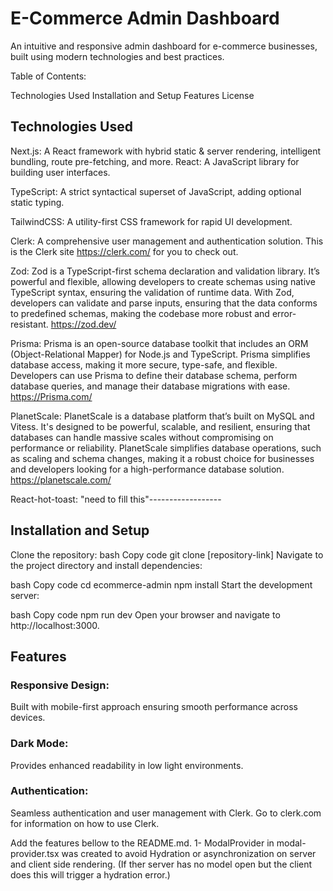 # E-Commerce Admin Dashboard
An intuitive and responsive admin dashboard for e-commerce businesses, built using modern technologies and best practices.

Table of Contents:

Technologies Used
Installation and Setup
Features
License
## Technologies Used
Next.js: A React framework with hybrid static & server rendering, intelligent bundling, route pre-fetching, and more.
React: A JavaScript library for building user interfaces.

TypeScript: A strict syntactical superset of JavaScript, adding optional static typing.

TailwindCSS: A utility-first CSS framework for rapid UI development.

Clerk: A comprehensive user management and authentication solution.
This is the Clerk site https://clerk.com/  for you to check out.

Zod: Zod is a TypeScript-first schema declaration and validation library. It’s powerful and flexible, allowing developers to create schemas using native TypeScript syntax, ensuring the validation of runtime data. With Zod, developers can validate and parse inputs, ensuring that the data conforms to predefined schemas, making the codebase more robust and error-resistant.
https://zod.dev/

Prisma: Prisma is an open-source database toolkit that includes an ORM (Object-Relational Mapper) for Node.js and TypeScript. Prisma simplifies database access, making it more secure, type-safe, and flexible. Developers can use Prisma to define their database schema, perform database queries, and manage their database migrations with ease. https://Prisma.com/

PlanetScale: PlanetScale is a database platform that’s built on MySQL and Vitess. It's designed to be powerful, scalable, and resilient, ensuring that databases can handle massive scales without compromising on performance or reliability. PlanetScale simplifies database operations, such as scaling and schema changes, making it a robust choice for businesses and developers looking for a high-performance database solution. https://planetscale.com/

React-hot-toast: "need to fill this"------------------

## Installation and Setup
Clone the repository:
bash
Copy code
git clone [repository-link]
Navigate to the project directory and install dependencies:

bash
Copy code
cd ecommerce-admin
npm install
Start the development server:

bash
Copy code
npm run dev
Open your browser and navigate to http://localhost:3000.

## Features
### Responsive Design:
 Built with mobile-first approach ensuring smooth performance across devices.
### Dark Mode:
 Provides enhanced readability in low light environments.
### Authentication:
 Seamless authentication and user management with Clerk.
 Go to clerk.com for information on how to use Clerk.

Add the features bellow to the README.md. 
1- ModalProvider in modal-provider.tsx was created to avoid Hydration or asynchronization on server and client side rendering. 
(If ther server has no model open but the client does this will trigger a hydration error.)

